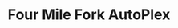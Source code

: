 ---
title: "Four Mile Fork AutoPlex"
url: /fredericksburg/four-mile-fork-autoplex/
shop: Autohaus
---
